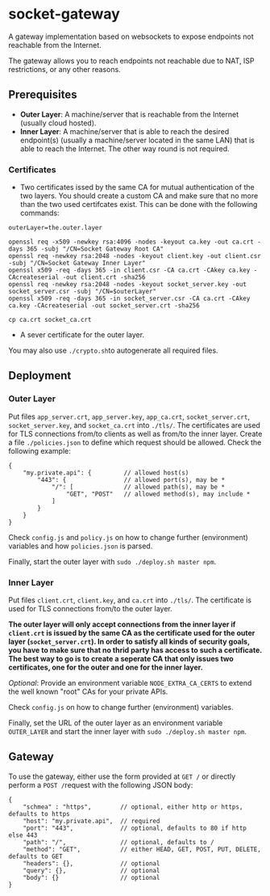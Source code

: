 # socket-gateway

A gateway implementation based on websockets to expose endpoints not reachable from the Internet.

The gateway allows you to reach endpoints not reachable due to NAT, ISP restrictions, or any other reasons.

## Prerequisites

* **Outer Layer**: A machine/server that is reachable from the Internet (usually cloud hosted).
* **Inner Layer**: A machine/server that is able to reach the desired endpoint(s) (usually a machine/server located in the same LAN) that is able to reach the Internet. The other way round is not required.

### Certificates

* Two certificates issed by the same CA for mutual authentication of the two layers. You should create a custom CA and make sure that no more than the two used certifcates exist. This can be done with the following commands:

```
outerLayer=the.outer.layer

openssl req -x509 -newkey rsa:4096 -nodes -keyout ca.key -out ca.crt -days 365 -subj "/CN=Socket Gateway Root CA"
openssl req -newkey rsa:2048 -nodes -keyout client.key -out client.csr -subj "/CN=Socket Gateway Inner Layer"
openssl x509 -req -days 365 -in client.csr -CA ca.crt -CAkey ca.key -CAcreateserial -out client.crt -sha256
openssl req -newkey rsa:2048 -nodes -keyout socket_server.key -out socket_server.csr -subj "/CN=$outerLayer"
openssl x509 -req -days 365 -in socket_server.csr -CA ca.crt -CAkey ca.key -CAcreateserial -out socket_server.crt -sha256

cp ca.crt socket_ca.crt
```
* A sever certificate for the outer layer.

You may also use `./crypto.sh`to autogenerate all required files.

## Deployment

### Outer Layer

Put files `app_server.crt`, `app_server.key`, `app_ca.crt`, `socket_server.crt`, `socket_server.key`, and `socket_ca.crt` into `./tls/`. The certificates are used for TLS connections from/to clients as well as from/to the inner layer. Create a file `./policies.json` to define which request should be allowed. Check the following example:

```
{
    "my.private.api": {         // allowed host(s)
        "443": {                // allowed port(s), may be *
            "/": [              // allowed path(s), may be *
                "GET", "POST"   // allowed method(s), may include *
            ]
        }
    }
}
```

Check `config.js` and `policy.js` on how to change further (environment) variables and how `policies.json` is parsed.

Finally, start the outer layer with `sudo ./deploy.sh master npm`.

### Inner Layer

Put files `client.crt`, `client.key`, and `ca.crt` into `./tls/`. The certificate is used for TLS connections from/to the outer layer.

**The outer layer will only accept connections from the inner layer if `client.crt` is issued by the same CA as the certificate used for the outer layer (`socket_server.crt`). In order to satisfy all kinds of security goals, you have to make sure that no thrid party has access to such a certificate. The best way to go is to create a seperate CA that only issues two certificates, one for the outer and one for the inner layer.**

*Optional*: Provide an environment variable `NODE_EXTRA_CA_CERTS` to extend the well known "root" CAs for your private APIs.

Check `config.js` on how to change further (environment) variables.

Finally, set the URL of the outer layer as an environment variable `OUTER_LAYER` and start the inner layer with `sudo ./deploy.sh master npm`.

## Gateway

To use the gateway, either use the form provided at `GET /` or directly perform a `POST /`request with the following JSON body:

```
{
	"schmea" : "https",        // optional, either http or https, defaults to https
	"host": "my.private.api",  // required
	"port": "443",             // optional, defaults to 80 if http else 443
	"path": "/",               // optional, defaults to /
	"method": "GET",           // either HEAD, GET, POST, PUT, DELETE, defaults to GET
	"headers": {},             // optional
	"query": {},               // optional
	"body": {}                 // optional
}
```